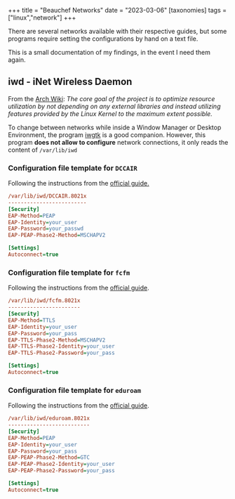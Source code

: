 +++
title = "Beauchef Networks"
date = "2023-03-06"
[taxonomies]
tags = ["linux","network"]
+++

There are several networks available with their respective guides, but some programs require setting the configurations by hand on a text file.

This is a small documentation of my findings, in the event I need them again.

<!-- more -->

## iwd - iNet Wireless Daemon

From the [Arch Wiki](https://wiki.archlinux.org/title/Iwd): *The core goal of the project is to optimize resource utilization by not depending on any external libraries and instead utilizing features provided by the Linux Kernel to the maximum extent possible.*

To change between networks while inside a Window Manager or Desktop Environment, the program [iwgtk](https://github.com/J-Lentz/iwgtk) is a good companion. However, this program **does not allow to configure** network connections, it only reads the content of `/var/lib/iwd`

### Configuration file template for `DCCAIR`

Following the instructions from the <a href="https://sistemas.dcc.uchile.cl/wifi#Lin">official guide.</a>
      </p>

```ini
/var/lib/iwd/DCCAIR.8021x
-------------------------
[Security]
EAP-Method=PEAP
EAP-Identity=your_user
EAP-Password=your_passwd
EAP-PEAP-Phase2-Method=MSCHAPV2

[Settings]
Autoconnect=true
```

### Configuration file template for `fcfm`

Following the instructions from the [official guide](https://www.cec.uchile.cl/red-fcfm-como-conectar-en-linux).

```ini
/var/lib/iwd/fcfm.8021x
-----------------------
[Security]
EAP-Method=TTLS
EAP-Identity=your_user   
EAP-Password=your_pass
EAP-TTLS-Phase2-Method=MSCHAPV2
EAP-TTLS-Phase2-Identity=your_user
EAP-TTLS-Phase2-Password=your_pass

[Settings]
Autoconnect=true
```

### Configuration file template for `eduroam`

Following the instructions from the [official guide](https://vti.uchile.cl/ayudatecnologica/articulo/manual-de-conexion-a-eduroam/).

```ini
/var/lib/iwd/eduroam.8021x
--------------------------
[Security]
EAP-Method=PEAP
EAP-Identity=your_user
EAP-Password=your_pass
EAP-PEAP-Phase2-Method=GTC
EAP-PEAP-Phase2-Identity=your_user
EAP-PEAP-Phase2-Password=your_pass

[Settings]
Autoconnect=true
```
